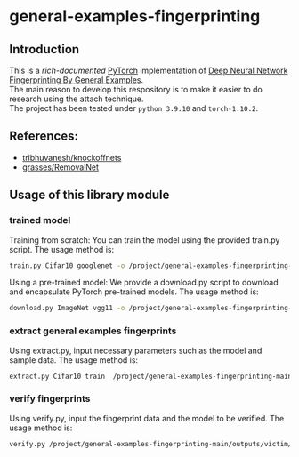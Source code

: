 # general-examples-fingerprinting


## Introduction

This is a _rich-documented_ [PyTorch](https://pytorch.org/) implementation of [Deep Neural Network Fingerprinting By General Examples]().  
The main reason to develop this respository is to make it easier to do research using the attach technique.  
The project has been tested under `python 3.9.10` and `torch-1.10.2`.

## References:

- [tribhuvanesh/knockoffnets](https://github.com/tribhuvanesh/knockoffnets)
- [grasses/RemovalNet](https://github.com/grasses/RemovalNet)
## Usage of this library module

### trained model
Training from scratch: You can train the model using the provided train.py script. The usage method is:
```bash
train.py Cifar10 googlenet -o /project/general-examples-fingerprinting-main/outputs/victim/cifar10-googlenet -e 256 --lr 0.1 --lr-step 100 --lr-gamma 0.1
```
Using a pre-trained model: We provide a download.py script to download and encapsulate PyTorch pre-trained models. The usage method is:
```bash
download.py ImageNet vgg11 -o /project/general-examples-fingerprinting-main/outputs/victim/imagenet-vgg11 --pretrained true
```
### extract general examples fingerprints
Using extract.py, input necessary parameters such as the model and sample data. The usage method is:
```bash
extract.py Cifar10 train  /project/general-examples-fingerprinting-main/outputs/victim/cifar10-googlenet /project/general-examples-fingerprinting-main/outputs/fingerprint/cifar10-googlenet/general/0.999  100  --precision 0.999 --lr 0.01  --steps 100
```
### verify fingerprints
Using verify.py, input the fingerprint data and the model to be verified. The usage method is:
```bash
verify.py /project/general-examples-fingerprinting-main/outputs/victim/cifar10-googlenet /project/general-examples-fingerprinting-main/outputs/fingerprint/cifar10-googlenet/general/0.999
```


